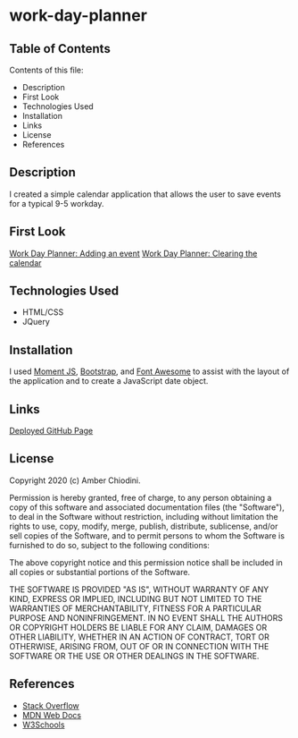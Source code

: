 # work-day-planner

## Table of Contents 
Contents of this file: 
* Description 
* First Look
* Technologies Used
* Installation 
* Links
* License 
* References

## Description 
I created a simple calendar application that allows the user to save events for a typical 9-5 workday.  

## First Look 
[Work Day Planner: Adding an event](https://user-images.githubusercontent.com/69092983/103153495-8475bc00-4756-11eb-8293-0474ba00b4bd.png) 
[Work Day Planner: Clearing the calendar](https://user-images.githubusercontent.com/69092983/103153497-85a6e900-4756-11eb-8012-e580887b3436.png)

## Technologies Used 
* HTML/CSS 
* JQuery 

## Installation 
I used [Moment JS](https://momentjs.com/), [Bootstrap](https://getbootstrap.com/), and [Font Awesome](https://fontawesome.com/) to assist with the layout of the application and to create a JavaScript date object.

## Links 
[Deployed GitHub Page](https://amberchiodini.github.io/work-day-planner/)

## License 
Copyright 2020 (c) Amber Chiodini.

Permission is hereby granted, free of charge, to any person obtaining a copy
of this software and associated documentation files (the "Software"), to deal
in the Software without restriction, including without limitation the rights
to use, copy, modify, merge, publish, distribute, sublicense, and/or sell
copies of the Software, and to permit persons to whom the Software is
furnished to do so, subject to the following conditions:

The above copyright notice and this permission notice shall be included in all
copies or substantial portions of the Software.

THE SOFTWARE IS PROVIDED "AS IS", WITHOUT WARRANTY OF ANY KIND, EXPRESS OR
IMPLIED, INCLUDING BUT NOT LIMITED TO THE WARRANTIES OF MERCHANTABILITY,
FITNESS FOR A PARTICULAR PURPOSE AND NONINFRINGEMENT. IN NO EVENT SHALL THE
AUTHORS OR COPYRIGHT HOLDERS BE LIABLE FOR ANY CLAIM, DAMAGES OR OTHER
LIABILITY, WHETHER IN AN ACTION OF CONTRACT, TORT OR OTHERWISE, ARISING FROM,
OUT OF OR IN CONNECTION WITH THE SOFTWARE OR THE USE OR OTHER DEALINGS IN THE
SOFTWARE.

## References
* [Stack Overflow](https://stackoverflow.com/) 
* [MDN Web Docs](https://developer.mozilla.org/en-US/)
* [W3Schools](https://www.w3schools.com/)